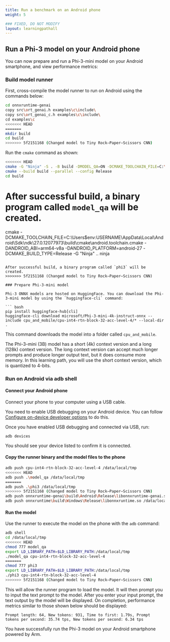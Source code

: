 ```yaml
---
title: Run a benchmark on an Android phone
weight: 5

### FIXED, DO NOT MODIFY
layout: learningpathall
---
```


## Run a Phi-3 model on your Android phone

You can now prepare and run a Phi-3-mini model on your Android smartphone, and view performance metrics:

### Build model runner

First, cross-compile the model runner to run on Android using the commands below:

``` bash
cd onnxruntime-genai
copy src\ort_genai.h examples\c\include\
copy src\ort_genai_c.h examples\c\include\
cd examples\c
<<<<<<< HEAD
=======
mkdir build
cd build
>>>>>>> 5f2151168 (Changed model to Tiny Rock–Paper–Scissors CNN)
```
Run the `cmake` command as shown:

```bash
<<<<<<< HEAD
cmake -G "Ninja" -S . -B build -DMODEL_QA=ON -DCMAKE_TOOLCHAIN_FILE=C:\Users\$env:USERNAME\AppData\Local\Android\Sdk\ndk\27.3.13750724\build\cmake\android.toolchain.cmake -DANDROID_ABI=arm64-v8a -DANDROID_PLATFORM=android-27 -DCMAKE_BUILD_TYPE=Release -DCMAKE_EXE_LINKER_FLAGS="-L../lib"
cmake --build build --parallel --config Release 
cd build
```

After successful build, a binary program called `model_qa` will be created.
=======
cmake -DCMAKE_TOOLCHAIN_FILE=C:\Users\$env:USERNAME\AppData\Local\Android\Sdk\ndk\27.0.12077973\build\cmake\android.toolchain.cmake -DANDROID_ABI=arm64-v8a -DANDROID_PLATFORM=android-27 -DCMAKE_BUILD_TYPE=Release -G "Ninja" ..
ninja
```

After successful build, a binary program called `phi3` will be created.
>>>>>>> 5f2151168 (Changed model to Tiny Rock–Paper–Scissors CNN)

### Prepare Phi-3-mini model

Phi-3 ONNX models are hosted on HuggingFace. You can download the Phi-3-mini model by using the `huggingface-cli` command:

``` bash
pip install huggingface-hub[cli]
huggingface-cli download microsoft/Phi-3-mini-4k-instruct-onnx --include cpu_and_mobile/cpu-int4-rtn-block-32-acc-level-4/* --local-dir .
```
This command downloads the model into a folder called `cpu_and_mobile`.

The Phi-3-mini (3B) model has a short (4k) context version and a long (128k) context version. The long context version can accept much longer prompts and produce longer output text, but it does consume more memory. In this learning path, you will use the short context version, which is quantized to 4-bits.


### Run on Android via adb shell

#### Connect your Android phone
Connect your phone to your computer using a USB cable. 

You need to enable USB debugging on your Android device. You can follow [Configure on-device developer options](https://developer.android.com/studio/debug/dev-options) to do this.

Once you have enabled USB debugging and connected via USB, run:

```
adb devices
```

You should see your device listed to confirm it is connected. 

#### Copy the runner binary and the model files to the phone

``` bash
adb push cpu-int4-rtn-block-32-acc-level-4 /data/local/tmp
<<<<<<< HEAD
adb push .\model_qa /data/local/tmp
=======
adb push .\phi3 /data/local/tmp
>>>>>>> 5f2151168 (Changed model to Tiny Rock–Paper–Scissors CNN)
adb push onnxruntime-genai\build\Android\Release\libonnxruntime-genai.so /data/local/tmp
adb push onnxruntime\build\Windows\Release\libonnxruntime.so /data/local/tmp
```

#### Run the model

Use the runner to execute the model on the phone with the `adb` command:

``` bash
adb shell
cd /data/local/tmp
<<<<<<< HEAD
chmod 777 model_qa
export LD_LIBRARY_PATH=$LD_LIBRARY_PATH:/data/local/tmp
./model_qa cpu-int4-rtn-block-32-acc-level-4
=======
chmod 777 phi3
export LD_LIBRARY_PATH=$LD_LIBRARY_PATH:/data/local/tmp
./phi3 cpu-int4-rtn-block-32-acc-level-4
>>>>>>> 5f2151168 (Changed model to Tiny Rock–Paper–Scissors CNN)
```

This will allow the runner program to load the model. It will then prompt you to input the text prompt to the model. After you enter your input prompt, the text output by the model will be displayed. On completion, performance metrics similar to those shown below should be displayed:

```
Prompt length: 64, New tokens: 931, Time to first: 1.79s, Prompt tokens per second: 35.74 tps, New tokens per second: 6.34 tps
```

You have successfully run the Phi-3 model on your Android smartphone powered by Arm.
